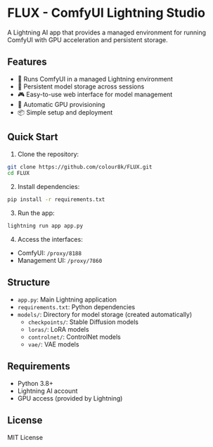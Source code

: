 # FLUX - ComfyUI Lightning Studio

A Lightning AI app that provides a managed environment for running ComfyUI with GPU acceleration and persistent storage.

## Features

- 🚀 Runs ComfyUI in a managed Lightning environment
- 💾 Persistent model storage across sessions
- 🎮 Easy-to-use web interface for model management
- 🔄 Automatic GPU provisioning
- 📦 Simple setup and deployment

## Quick Start

1. Clone the repository:
```bash
git clone https://github.com/colour8k/FLUX.git
cd FLUX
```

2. Install dependencies:
```bash
pip install -r requirements.txt
```

3. Run the app:
```bash
lightning run app app.py
```

4. Access the interfaces:
- ComfyUI: `/proxy/8188`
- Management UI: `/proxy/7860`

## Structure

- `app.py`: Main Lightning application
- `requirements.txt`: Python dependencies
- `models/`: Directory for model storage (created automatically)
  - `checkpoints/`: Stable Diffusion models
  - `loras/`: LoRA models
  - `controlnet/`: ControlNet models
  - `vae/`: VAE models

## Requirements

- Python 3.8+
- Lightning AI account
- GPU access (provided by Lightning)

## License

MIT License